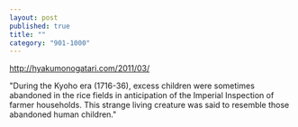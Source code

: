 ```yaml
---
layout: post
published: true
title: ""
category: "901-1000"
---
```


http://hyakumonogatari.com/2011/03/

"During the Kyoho era (1716-36), excess children were sometimes abandoned in the rice fields in anticipation of the Imperial Inspection of farmer households. This strange living creature was said to resemble those abandoned human children."